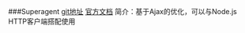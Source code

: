 ###Superagent
[git地址](https://github.com/visionmedia/superagent)
[官方文档]()
简介：基于Ajax的优化，可以与Node.js HTTP客户端搭配使用